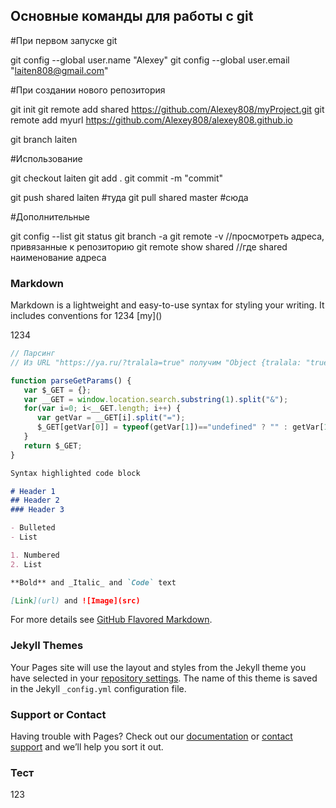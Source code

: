 
## Основные команды для работы с git

#При первом запуске git

git config --global user.name "Alexey"
git config --global user.email "laiten808@gmail.com"

#При создании нового репозитория

git init
git remote add shared https://github.com/Alexey808/myProject.git
git remote add myurl https://github.com/Alexey808/alexey808.github.io

git branch laiten

#Использование

git checkout laiten
git add .
git commit -m "commit"

git push shared laiten  #туда
git pull shared master  #сюда

#Дополнительные

git config --list
git status
git branch -a
git remote -v  //просмотреть адреса, привязанные к репозиторию
git remote show shared //где shared наименование адреса


### Markdown

Markdown is a lightweight and easy-to-use syntax for styling your writing. It includes conventions for
1234
[my](<script src="https://gist.github.com/Alexey808/3e0c42f7211f4f85af8a3a45d89f5c6e.js"></script>)

1234

```JavaScript
// Парсинг
// Из URL "https://ya.ru/?tralala=true" получим "Object {tralala: "true"}"

function parseGetParams() { 
   var $_GET = {};
   var __GET = window.location.search.substring(1).split("&");
   for(var i=0; i<__GET.length; i++) { 
      var getVar = __GET[i].split("="); 
      $_GET[getVar[0]] = typeof(getVar[1])=="undefined" ? "" : getVar[1]; 
   } 
   return $_GET; 
}
```

```markdown
Syntax highlighted code block

# Header 1
## Header 2
### Header 3

- Bulleted
- List

1. Numbered
2. List

**Bold** and _Italic_ and `Code` text

[Link](url) and ![Image](src)
```


For more details see [GitHub Flavored Markdown](https://guides.github.com/features/mastering-markdown/).

### Jekyll Themes

Your Pages site will use the layout and styles from the Jekyll theme you have selected in your [repository settings](https://github.com/Alexey808/alexey808.github.io/settings). The name of this theme is saved in the Jekyll `_config.yml` configuration file.

### Support or Contact

Having trouble with Pages? Check out our [documentation](https://help.github.com/categories/github-pages-basics/) or [contact support](https://github.com/contact) and we’ll help you sort it out.

### Тест ###
 123
